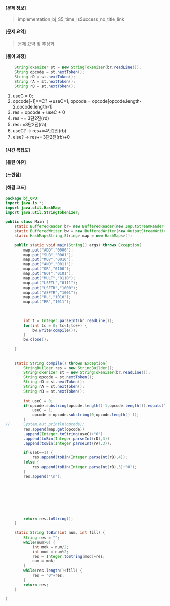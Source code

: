                                                                                                                                                                                                                                                                                                     

#### [문제 정보]
>  implementation_bj_S5_time_isSuccess_no_title_link

#### [문제 요약]

> 문제 요약 및 추상화

#### [풀이 과정]

```java
	StringTokenizer st = new StringTokenizer(br.readLine());
	String opcode = st.nextToken();
	String rD = st.nextToken();
	String rA = st.nextToken();
	String rB = st.nextToken();
```

1. useC = 0;
2. opcode[-1]==C? ->useC=1, opcode = opcode[opcode.length-2,opcode.length-1]
3. res = opcode + useC + 0
4. res += 3단2진(rd)
5. res+=3단2진(ra)
6. useC? -> res+=4단2진(rb)
7. else? -> res+=3단2진(rb)+0

#### [시간 복잡도]

#### [틀린 이유]

#### [느낀점]
#### [해결 코드]
```java
package bj_CPU;
import java.io.*;
import java.util.HashMap;
import java.util.StringTokenizer;

public class Main {
	static BufferedReader br= new BufferedReader(new InputStreamReader(System.in));
	static BufferedWriter bw = new BufferedWriter(new OutputStreamWriter(System.out));
	static HashMap<String,String> map = new HashMap<>();
	
	public static void main(String[] args) throws Exception{
		map.put("ADD","0000");
		map.put("SUB","0001");
		map.put("MOV","0010");
		map.put("AND","0011");
		map.put("OR","0100");
		map.put("NOT","0101");
		map.put("MULT","0110");
		map.put("LSFTL","0111");
		map.put("LSFTR","1000");
		map.put("ASFTR","1001");
		map.put("RL","1010");
		map.put("RR","1011");
		
		
		
		int t = Integer.parseInt(br.readLine());
		for(int tc = 0; tc<t;tc++) {
			bw.write(compile());
		}
		bw.close();
		
	}
	
	
	static String compile() throws Exception{
		StringBuilder res = new StringBuilder();
		StringTokenizer st = new StringTokenizer(br.readLine());
		String opcode = st.nextToken();
		String rD = st.nextToken();
		String rA = st.nextToken();
		String rB = st.nextToken();
		
		int useC = 0;
		if(opcode.substring(opcode.length()-1,opcode.length()).equals("C")) {
			useC = 1;
			opcode = opcode.substring(0,opcode.length()-1);
		}
//		System.out.println(opcode);
		res.append(map.get(opcode))
		.append(Integer.toString(useC)+"0")
		.append(toBin(Integer.parseInt(rD),3))
		.append(toBin(Integer.parseInt(rA),3));
		
		if(useC==1) {
			res.append(toBin(Integer.parseInt(rB),4));
		}else {
			res.append(toBin(Integer.parseInt(rB),3)+"0");
		}
		res.append("\n");
		
		
		
		
		
		
		
		
		return res.toString();
	}
	
	static String toBin(int num, int fill) {
		String res = "";
		while(num>0) {
			int mok = num/2;
			int mod = num%2;
			res = Integer.toString(mod)+res;
			num = mok;
		}
		while(res.length()<fill) {
			res = "0"+res;
		}
		return res;
	}

}

```